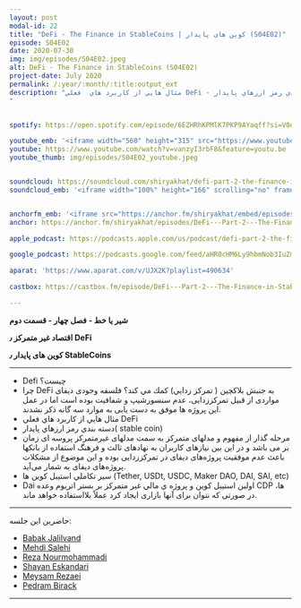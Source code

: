 ```yaml
---
layout: post
modal-id: 22
title: "DeFi - The Finance in StableCoins | کوین های پایدار (S04E02)"
episode: S04E02
date: 2020-07-30
img: img/episodes/S04E02.jpeg
alt: DeFi - The Finance in StableCoins (S04E02)
project-date: July 2020
permalink: /:year/:month/:title:output_ext
description: "مثال هايي از كاربرد هاي  فعلي DeFi - دسته بندي رمز ارزهاي پايدار( stable coin) - سير تكاملي استيبل كوين ها (Tether, USDt, USDC, Maker DAO, DAI, SAI, etc)
"


spotify: https://open.spotify.com/episode/6EZHRhKPMlK7PKP9AYaqff?si=V0o97wAWST-m3F70jEmcTA

youtube_emb: '<iframe width="560" height="315" src="https://www.youtube.com/embed/vanzyI3rbF8" frameborder="0" allow="accelerometer; autoplay; encrypted-media; gyroscope; picture-in-picture" allowfullscreen></iframe>'
youtube: https://www.youtube.com/watch?v=vanzyI3rbF8&feature=youtu.be
youtube_thumb: img/episodes/S04E02_youtube.jpeg


soundcloud: https://soundcloud.com/shiryakhat/defi-part-2-the-finance-in-stablecoins-s04e02-1
soundcloud_emb: '<iframe width="100%" height="166" scrolling="no" frameborder="no" allow="autoplay" src="https://w.soundcloud.com/player/?url=https%3A//api.soundcloud.com/tracks/867562138&color=%23ff5500&auto_play=false&hide_related=true&show_comments=true&show_user=true&show_reposts=false&show_teaser=true"></iframe><div style="font-size: 10px; color: #cccccc;line-break: anywhere;word-break: normal;overflow: hidden;white-space: nowrap;text-overflow: ellipsis; font-family: Interstate,Lucida Grande,Lucida Sans Unicode,Lucida Sans,Garuda,Verdana,Tahoma,sans-serif;font-weight: 100;"><a href="https://soundcloud.com/shiryakhat" title="Shir | Khat" target="_blank" style="color: #cccccc; text-decoration: none;">Shir | Khat</a> · <a href="https://soundcloud.com/shiryakhat/defi-part-2-the-finance-in-stablecoins-s04e02-1" title="DeFi - Part 2 - The Finance in StableCoins (S04E02)" target="_blank" style="color: #cccccc; text-decoration: none;">DeFi - Part 2 - The Finance in StableCoins (S04E02)</a></div>'


anchorfm_emb: '<iframe src="https://anchor.fm/shiryakhat/embed/episodes/DeFi---Part-2---The-Finance-in-StableCoins-S04E02-ehfibm" width="100%" frameborder="0" scrolling="no"></iframe>'
anchor: https://anchor.fm/shiryakhat/episodes/DeFi---Part-2---The-Finance-in-StableCoins-S04E02-ehfibm

apple_podcast: https://podcasts.apple.com/us/podcast/defi-part-2-the-finance-in-stablecoins-s04e02/id1221206951?i=1000486673224

google_podcast: https://podcasts.google.com/feed/aHR0cHM6Ly9hbmNob3IuZm0vcy8xMWFhODUzYy9wb2RjYXN0L3Jzcw/episode/ZGYxOTFkYmMtNzY4ZS00N2NlLWE3YmItN2EwMDhjYjhjNmM3?sa=X&ved=2ahUKEwjNo8C83vbqAhW5g3IEHT0rC8EQkfYCegQIARAF

aparat: 'https://www.aparat.com/v/UJX2K?playlist=490634'

castbox: https://castbox.fm/episode/DeFi---Part-2---The-Finance-in-StableCoins-(S04E02)-id2539522-id293049701?utm_source=website&utm_medium=dlink&utm_campaign=web_share&utm_content=DeFi%20-%20Part%202%20-%20The%20Finance%20in%20StableCoins%20(S04E02)-CastBox_FM

---
```


**شیر یا خط -  فصل چهار - قسمت دوم**

**اقتصاد غیر متمرکز ٫ DeFi**

**کوین های پایدار ٫ StableCoins**

-------------------------------------------------------

- Defi چيست؟
- چرا DeFi به جنبش بلاكچين  ( تمركز زدايي) كمك مي كند؟  فلسفه وجودی دیفای مواردی از قبیل تمرکززدایی، عدم سنسورشیپ و شفافیت بوده است اما در عمل این پروژه ها موفق به دست یابی به موارد سه گانه ذکر نشدند.
- مثال هايي از كاربرد هاي  فعلي DeFi
- دسته بندي رمز ارزهاي پايدار( stable coin)
- مرحله گذار از مفهوم و مدلهای متمرکز به سمت مدلهای غیرمتمرکز پروسه ای زمان بر می باشد و در این بین نیازهای کاربران به نهادهای ثالث و فرهنگ استفاده از بانکها باعث عدم موفقیت پروژه‌های دیفای در تمرکززدایی بوده و این موضوع از مشکلات پروژه‌های دیفای به شمار می‌آید.
- سير تكاملي استيبل كوين ها (Tether, USDt, USDC, Maker DAO, DAI, SAI, etc)
- Dai اولين استيبل كوين و  پروژه ي مالي غير متمركز بر بستر اتريوم
وعده CDP ها، در صورتی که نتوان برای آنها بازاری ایجاد کرد عملاً بلااستفاده خواهد ماند.


------------
  حاضرین این جلسه:
  
- [Babak Jalilvand](https://twitter.com/BabakJalilvand)
- [Mehdi Salehi](https://twitter.com/GreatSaoshyant)
- [Reza Nourmohammadi](https://www.instagram.com/rezanmmd/)
- [Shayan Eskandari](https://twitter.com/sbetamc) 
- [Meysam Rezaei](https://twitter.com/meysamrezaei) 
- [Pedram Birack](https://twitter.com/pedrambirack)
  
-----------------------------------------------------------------------
